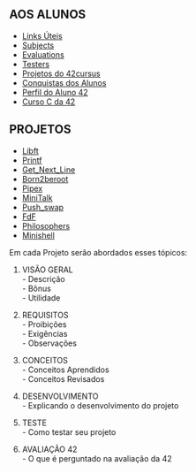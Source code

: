 ## AOS ALUNOS
- [Links Úteis](https://github.com/danielmourajc/42cursus/blob/main/Links%20%C3%9Ateis.md)
- [Subjects](https://github.com/danielmourajc/42cursus/tree/main/Subjects%2042)
- [Evaluations](https://github.com/danielmourajc/42cursus/tree/main/Evaluations%2042)
- [Testers](https://github.com/danielmourajc/42cursus/blob/main/Testers%2042.md)
- [Projetos do 42cursus](https://github.com/danielmourajc/42cursus/blob/main/Lista%20dos%20Projetos%20do%2042Cursus.md)
- [Conquistas dos Alunos](https://github.com/danielmourajc/42cursus/blob/main/Conquistas%20dos%20Alunos%2042.md)
- [Perfil do Aluno 42](https://github.com/danielmourajc/42cursus/blob/main/Perfil%20do%20Aluno%2042.md)
- [Curso C da 42](https://github.com/danielmourajc/42cursus/blob/main/Curso%20em%20C%20da%2042%20(Youtube).md)

## PROJETOS
- [Libft](https://github.com/danielmourajc/42cursus/tree/main/01%20LIBFT)
- [Printf](https://github.com/danielmourajc/42cursus/tree/main/02%20PRINTF)
- [Get_Next_Line](https://github.com/danielmourajc/42cursus/tree/main/03%20GET_NEXT_LINE)
- [Born2beroot](https://github.com/danielmourajc/42cursus/tree/main/04%20BORN2BEROOT)
- [Pipex]()
- [MiniTalk]()
- [Push_swap]()
- [FdF]()
- [Philosophers]()
- [Minishell]()

Em cada Projeto serão abordados esses tópicos:
1. VISÃO GERAL<br>
\- Descrição<br>
\- Bônus<br>
\- Utilidade<br>

2. REQUISITOS<br>
\- Proibições<br>
\- Exigências<br>
\- Observações

3. CONCEITOS<br>
\- Conceitos Aprendidos<br>
\- Conceitos Revisados

4. DESENVOLVIMENTO<br>
\- Explicando o desenvolvimento do projeto<br>

5. TESTE<br>
\- Como testar seu projeto<br>

6. AVALIAÇÃO 42<br>
\- O que é perguntado na avaliação da 42<br>
